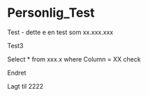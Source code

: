 # Personlig_Test

Test - dette e en test som xx.xxx.xxx

Test3

Select * from xxx.x
where Column = XX
check

Endret


Lagt til 2222
